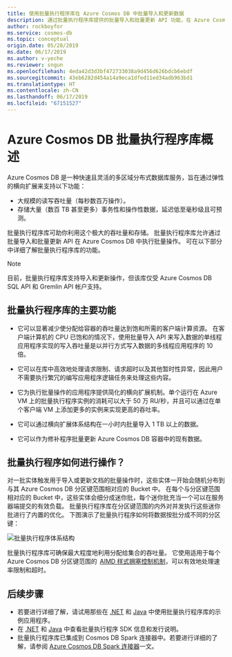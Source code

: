 ```yaml
---
title: 使用批量执行程序库在 Azure Cosmos DB 中批量导入和更新数据
description: 通过批量执行程序库提供的批量导入和批量更新 API 功能，在 Azure Cosmos DB 中执行批量操作。
author: rockboyfor
ms.service: cosmos-db
ms.topic: conceptual
origin.date: 05/28/2019
ms.date: 06/17/2019
ms.author: v-yeche
ms.reviewer: sngun
ms.openlocfilehash: 4eda42d3d3bf472733038a9d456d626bdcb6ebdf
ms.sourcegitcommit: 43eb6282d454a14a9eca1dfed11ed34adb963bd1
ms.translationtype: HT
ms.contentlocale: zh-CN
ms.lasthandoff: 06/17/2019
ms.locfileid: "67151527"
---
```

# <a name="azure-cosmos-db-bulk-executor-library-overview"></a>Azure Cosmos DB 批量执行程序库概述

Azure Cosmos DB 是一种快速且灵活的多区域分布式数据库服务，旨在通过弹性的横向扩展来支持以下功能： 

* 大规模的读写吞吐量（每秒数百万操作）。  
* 存储大量（数百 TB 甚至更多）事务性和操作性数据，延迟低至毫秒级且可预测。  

批量执行程序库可助你利用这个极大的吞吐量和存储。 批量执行程序库允许通过批量导入和批量更新 API 在 Azure Cosmos DB 中执行批量操作。 可在以下部分中详细了解批量执行程序库的功能。 

> [!NOTE] 
> 目前，批量执行程序库支持导入和更新操作，但该库仅受 Azure Cosmos DB SQL API 和 Gremlin API 帐户支持。

## <a name="key-features-of-the-bulk-executor-library"></a>批量执行程序库的主要功能  

* 它可以显著减少使分配给容器的吞吐量达到饱和所需的客户端计算资源。 在客户端计算机的 CPU 已饱和的情况下，使用批量导入 API 来写入数据的单线程应用程序实现的写入吞吐量是以并行方式写入数据的多线程应用程序的 10 倍。  

* 它可以在库中高效地处理请求限制、请求超时以及其他暂时性异常，因此用户不需要执行繁冗的编写应用程序逻辑任务来处理这些内容。  

* 它为执行批量操作的应用程序提供简化的横向扩展机制。单个运行在 Azure VM 上的批量执行程序实例的消耗可以大于 50 万 RU/秒，并且可以通过在单个客户端 VM 上添加更多的实例来实现更高的吞吐率。  

* 它可以通过横向扩展体系结构在一小时内批量导入 1 TB 以上的数据。  

* 它可以作为修补程序批量更新 Azure Cosmos DB 容器中的现有数据。 

## <a name="how-does-the-bulk-executor-operate"></a>批量执行程序如何进行操作？ 

对一批实体触发用于导入或更新文档的批量操作时，这些实体一开始会随机分布到与其 Azure Cosmos DB 分区键范围相对应的 Bucket 中。 在每个与分区键范围相对应的 Bucket 中，这些实体会细分成迷你批，每个迷你批充当一个可以在服务器端提交的有效负载。 批量执行程序库在分区键范围的内外对并发执行这些迷你批进行了内置的优化。 下图演示了批量执行程序如何将数据按批分成不同的分区键：  

![批量执行程序体系结构](./media/bulk-executor-overview/bulk-executor-architecture.png)

批量执行程序库可确保最大程度地利用分配给集合的吞吐量。 它使用适用于每个 Azure Cosmos DB 分区键范围的  [AIMD 样式拥塞控制机制](https://tools.ietf.org/html/rfc5681)，可以有效地处理速率限制和超时。 

## <a name="next-steps"></a>后续步骤 

* 若要进行详细了解，请试用那些在 [.NET](bulk-executor-dot-net.md) 和 [Java](bulk-executor-java.md) 中使用批量执行程序库的示例应用程序。  
* 在 [.NET](sql-api-sdk-bulk-executor-dot-net.md) 和 [Java](sql-api-sdk-bulk-executor-java.md) 中查看批量执行程序 SDK 信息和发行说明。
* 批量执行程序库已集成到 Cosmos DB Spark 连接器中。若要进行详细的了解，请参阅 [Azure Cosmos DB Spark 连接器](spark-connector.md)一文。  

<!--Not Available on [Azure Cosmos DB connector](https://aka.ms/bulkexecutor-adf-v2)-->
<!-- Update_Description: update meta properties -->